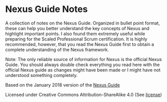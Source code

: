 # Nexus Guide Notes

A collection of notes on the Nexus Guide. Organized in bullet point format, these can help you better understand the key concepts of Nexus and highlight important points. I also found them extremely useful while preparing for the Scaled Professional Scrum certification. It is highly recommended, however, that you read the Nexus Guide first to obtain a complete understanding of the Nexus framework.

Note: The only reliable source of information for Nexus is the official Nexus Guide. You should always double check everything you read here with the official Nexus guide as changes might have been made or I might have not understood something completely. 

Based on the January 2018 version of the [Nexus Guide](https://www.scrum.org/resources/online-nexus-guide)

Licensed under Creative Commons Attribution-ShareAlike 4.0 (See [license](LICENSE.md))